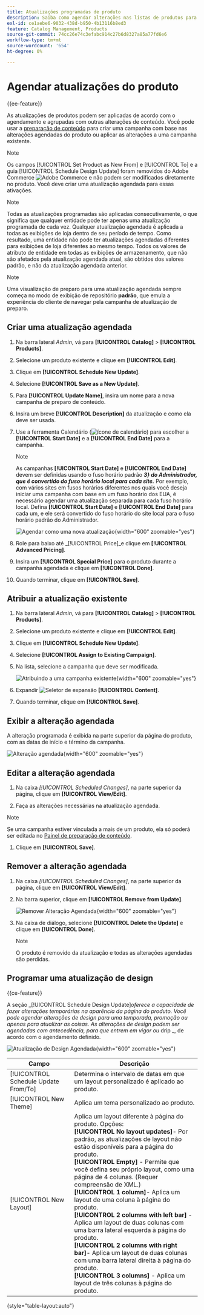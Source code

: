 ```yaml
---
title: Atualizações programadas de produto
description: Saiba como agendar alterações nas listas de produtos para dar suporte a campanhas e programas promocionais.
exl-id: ce1aebe6-9032-438d-b950-4b13116b8ed3
feature: Catalog Management, Products
source-git-commit: 74cc26e74c3efabc914c27b6d8327a85a77fd6e6
workflow-type: tm+mt
source-wordcount: '654'
ht-degree: 0%

---
```


# Agendar atualizações do produto

{{ee-feature}}

As atualizações de produtos podem ser aplicadas de acordo com o agendamento e agrupadas com outras alterações de conteúdo. Você pode usar a [preparação de conteúdo](../content-design/content-staging.md) para criar uma campanha com base nas alterações agendadas do produto ou aplicar as alterações a uma campanha existente.

>[!NOTE]
>
>Os campos [!UICONTROL Set Product as New From] e [!UICONTROL To] e a guia [!UICONTROL Schedule Design Update] foram removidos do Adobe Commerce ![Adobe Commerce](../assets/adobe-logo.svg) e não podem ser modificados diretamente no produto. Você deve criar uma atualização agendada para essas ativações.

>[!NOTE]
>
>Todas as atualizações programadas são aplicadas consecutivamente, o que significa que qualquer entidade pode ter apenas uma atualização programada de cada vez. Qualquer atualização agendada é aplicada a todas as exibições de loja dentro de seu período de tempo. Como resultado, uma entidade não pode ter atualizações agendadas diferentes para exibições de loja diferentes ao mesmo tempo. Todos os valores de atributo de entidade em todas as exibições de armazenamento, que não são afetados pela atualização agendada atual, são obtidos dos valores padrão, e não da atualização agendada anterior.

>[!NOTE]
>
>Uma visualização de preparo para uma atualização agendada sempre começa no modo de exibição de repositório **padrão**, que emula a experiência do cliente de navegar pela campanha de atualização de preparo.

## Criar uma atualização agendada

1. Na barra lateral _Admin_, vá para **[!UICONTROL Catalog]** > **[!UICONTROL Products]**.

1. Selecione um produto existente e clique em **[!UICONTROL Edit]**.

1. Clique em **[!UICONTROL Schedule New Update]**.

1. Selecione **[!UICONTROL Save as a New Update]**.

1. Para **[!UICONTROL Update Name]**, insira um nome para a nova campanha de preparo de conteúdo.

1. Insira um breve **[!UICONTROL Description]** da atualização e como ela deve ser usada.

1. Use a ferramenta Calendário (![ícone de calendário](../assets/icon-calendar.png)) para escolher a **[!UICONTROL Start Date]** e a **[!UICONTROL End Date]** para a campanha.

   >[!NOTE]
   >
   >As campanhas **[!UICONTROL Start Date]** e **[!UICONTROL End Date]** devem ser definidas usando o fuso horário padrão **_3} do Administrador, que é convertido do fuso horário local para cada site._** Por exemplo, com vários sites em fusos horários diferentes nos quais você deseja iniciar uma campanha com base em um fuso horário dos EUA, é necessário agendar uma atualização separada para cada fuso horário local. Defina **[!UICONTROL Start Date]** e **[!UICONTROL End Date]** para cada um, e ele será convertido do fuso horário do site local para o fuso horário padrão do Administrador.

   ![Agendar como uma nova atualização](./assets/product-schedule-as-new.png){width="600" zoomable="yes"}

1. Role para baixo até _[!UICONTROL Price]_e clique em **[!UICONTROL Advanced Pricing]**.

1. Insira um **[!UICONTROL Special Price]** para o produto durante a campanha agendada e clique em **[!UICONTROL Done]**.

1. Quando terminar, clique em **[!UICONTROL Save]**.

## Atribuir a atualização existente

1. Na barra lateral _Admin_, vá para **[!UICONTROL Catalog]** > **[!UICONTROL Products]**.

1. Selecione um produto existente e clique em **[!UICONTROL Edit]**.

1. Clique em **[!UICONTROL Schedule New Update]**.

1. Selecione **[!UICONTROL Assign to Existing Campaign]**.

1. Na lista, selecione a campanha que deve ser modificada.

   ![Atribuindo a uma campanha existente](./assets/scheduled-changes-assign-to-existing-campaign.png){width="600" zoomable="yes"}

1. Expandir ![Seletor de expansão](../assets/icon-display-expand.png) **[!UICONTROL Content]**.

1. Quando terminar, clique em **[!UICONTROL Save]**.

## Exibir a alteração agendada

A alteração programada é exibida na parte superior da página do produto, com as datas de início e término da campanha.

![Alteração agendada](./assets/view-product-scheduled-changes.png){width="600" zoomable="yes"}

## Editar a alteração agendada

1. Na caixa _[!UICONTROL Scheduled Changes]_, na parte superior da página, clique em **[!UICONTROL View/Edit]**.

1. Faça as alterações necessárias na atualização agendada.

>[!NOTE]
>
>Se uma campanha estiver vinculada a mais de um produto, ela só poderá ser editada no [Painel de preparação de conteúdo](../content-design/content-staging-dashboard.md).

1. Clique em **[!UICONTROL Save]**.

## Remover a alteração agendada

1. Na caixa _[!UICONTROL Scheduled Changes]_, na parte superior da página, clique em **[!UICONTROL View/Edit]**.

1. Na barra superior, clique em **[!UICONTROL Remove from Update]**.

   ![Remover Alteração Agendada](./assets/remove-product-scheduled-changes.png){width="600" zoomable="yes"}

1. Na caixa de diálogo, selecione **[!UICONTROL Delete the Update]** e clique em **[!UICONTROL Done]**.

   >[!NOTE]
   >
   >O produto é removido da atualização e todas as alterações agendadas são perdidas.

## Programar uma atualização de design

{{ce-feature}}

A seção _[!UICONTROL Schedule Design Update]_oferece a capacidade de fazer alterações temporárias na aparência da página do produto. Você pode agendar alterações de design para uma temporada, promoção ou apenas para atualizar as coisas. As alterações de design podem ser agendadas com antecedência, para que entrem em vigor ou_ drip _, de acordo com o agendamento definido.

![Atualização de Design Agendada](./assets/product-design-update-scheduled-ce.png){width="600" zoomable="yes"}


| Campo | Descrição |
|--- |--- |
| [!UICONTROL Schedule Update From/To] | Determina o intervalo de datas em que um layout personalizado é aplicado ao produto. |
| [!UICONTROL New Theme] | Aplica um tema personalizado ao produto. |
| [!UICONTROL New Layout] | Aplica um layout diferente à página do produto. Opções: <br/>**[!UICONTROL No layout updates]**- Por padrão, as atualizações de layout não estão disponíveis para a página do produto.<br/>**[!UICONTROL Empty]** - Permite que você defina seu próprio layout, como uma página de 4 colunas. (Requer compreensão de XML.) <br/>**[!UICONTROL 1 column]**- Aplica um layout de uma coluna à página do produto.<br/>**[!UICONTROL 2 columns with left bar]** - Aplica um layout de duas colunas com uma barra lateral esquerda à página do produto. <br/>**[!UICONTROL 2 columns with right bar]**- Aplica um layout de duas colunas com uma barra lateral direita à página do produto.<br/>**[!UICONTROL 3 columns]** - Aplica um layout de três colunas à página do produto. |

{style="table-layout:auto"}
